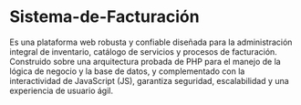 # Sistema-de-Facturación
Es una plataforma web robusta y confiable diseñada para la administración integral de inventario, catálogo de servicios y procesos de facturación. Construido sobre una arquitectura probada de PHP para el manejo de la lógica de negocio y la base de datos, y complementado con la interactividad de JavaScript (JS), garantiza seguridad, escalabilidad y una experiencia de usuario ágil.
